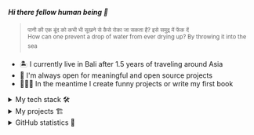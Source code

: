 ___Hi there fellow human being 👋___
> <sub>पानी की एक बूंद को कभी भी सूखने से कैसे रोका जा सकता है? इसे समुद्र में फेंक दें</sub><br>
> <sup>How can one prevent a drop of water from ever drying up? By throwing it into the sea</sup>
- 🏝️ I currently live in Bali after 1.5 years of traveling around Asia
- 🌱 I'm always open for meaningful and open source projects
- 🧑🏻‍💻 In the meantime I create funny projects or write my first book

 <details>
    <summary>My tech stack 🛠️</summary>
    <!-- have to be followed by an empty line! -->
  <br>
<table>
<thead>
  <tr>
    <th colspan="2">Languages</th>
    <th colspan="7">Tools</th>
  </tr>
</thead>
<tbody>
  <tr>
    <td>Web</td>
    <td>Scripting</td>
    <td>Editor</td>
    <td>Runtime</td>
    <td>Web</td>
    <td>DB</td>
    <td>Docs</td>
    <td>Issues</td>
    <td>Graphics</td> 
  </tr>
  <tr>
    <td>
      <img src="https://github.com/devicons/devicon/blob/master/icons/typescript/typescript-plain.svg" title="TypeScript" alt="TypeScript" width="40" height="40"/>&nbsp;
      <img src="https://github.com/devicons/devicon/blob/master/icons/javascript/javascript-original.svg" title="JavaScript" alt="JavaScript" width="40" height="40"/>&nbsp;
      <img src="https://github.com/devicons/devicon/blob/master/icons/html5/html5-original.svg" title="HTML5" alt="HTML" width="40" height="40"/>&nbsp;
      <img src="https://github.com/devicons/devicon/blob/master/icons/css3/css3-plain-wordmark.svg"  title="CSS3" alt="CSS" width="40" height="40"/>&nbsp;
    </td>
    <td>
      <img src="https://github.com/PowerShell/PowerShell/blob/master/assets/Powershell_256.png" title="PowerShell" alt="PowerShell" width="40" height="40"/>&nbsp;
    </td>
    <td>
      <img src="https://github.com/devicons/devicon/blob/master/icons/vscode/vscode-original.svg" title="Visual Studio Code" alt="Visual Studio Code" width="40" height="40"/>&nbsp;
    </td>
    <td>
      <img src="https://github.com/devicons/devicon/blob/master/icons/nodejs/nodejs-original.svg" title="NodeJS" alt="NodeJS" width="40" height="40"/>&nbsp;  
    </td>
    <td>
      <img src="https://github.com/devicons/devicon/blob/master/icons/react/react-original.svg" title="React" alt="React" width="40" height="40"/>&nbsp;
      <img src="https://github.com/devicons/devicon/blob/master/icons/nextjs/nextjs-original.svg" title="NextJS" alt="NextJS" width="40" height="40"/>&nbsp;
      <img src="https://github.com/devicons/devicon/blob/master/icons/redux/redux-original.svg" title="Redux" alt="Redux" width="40" height="40"/>&nbsp;
      <img src="https://github.com/devicons/devicon/blob/master/icons/tailwindcss/tailwindcss-plain.svg" title="Tailwind CSS" alt="Tailwind CSS" width="40" height="40"/>&nbsp;
    </td>
    <td>
      <img src="https://github.com/devicons/devicon/blob/master/icons/mysql/mysql-original-wordmark.svg" title="MySQL" alt="MySQL" width="40" height="40"/>&nbsp;
      <img src="https://github.com/devicons/devicon/blob/master/icons/microsoftsqlserver/microsoftsqlserver-plain-wordmark.svg" title="MSSQL" alt="MSSQL" width="40" height="40"/>&nbsp;
    </td>
    <td>
      <img src="https://github.com/devicons/devicon/blob/master/icons/confluence/confluence-original.svg" title="Confluence" alt="Confluence" width="40" height="40"/>&nbsp;
      <img src="https://github.com/devicons/devicon/blob/master/icons/latex/latex-original.svg" title="LaTeX" alt="LaTeX" width="40" height="40"/>&nbsp;
    </td>
    <td>
      <img src="https://github.com/devicons/devicon/blob/master/icons/jira/jira-original.svg" title="Jira" alt="Jira" width="40" height="40"/>&nbsp;
      <img src="https://github.com/devicons/devicon/blob/master/icons/gitlab/gitlab-original.svg" title="GitLab" alt="GitLab" width="40" height="40"/>&nbsp;
      <img src="https://github.com/devicons/devicon/blob/master/icons/github/github-original.svg" title="GitHub" alt="GitHub" width="40" height="40"/>&nbsp;
    </td>
    <td>
      <img src="https://github.com/devicons/devicon/blob/master/icons/inkscape/inkscape-original.svg" title="Inkscape" alt="Inkscape" width="40" height="40"/>&nbsp;
      <img src="https://github.com/devicons/devicon/blob/master/icons/gimp/gimp-original.svg" title="Gimp" alt="Gimp" width="40" height="40"/>&nbsp;
    </td>
  </tr>
</tbody>
</table>
  </details>
 <details>
    <summary>My projects 🏗️</summary>
    <!-- have to be followed by an empty line! -->
  <br>
Proudest projects 🦚
 <br/>
<table>
<thead>
  <tr>
    <td>
      <a href="https://github.com/Megaemce/mobbler">
        <img src="https://github.com/Megaemce/mobbler/blob/main/img/mobbler_animated_dark.svg" title="Mobbler" alt="Mobbler" height="50"/>&nbsp;
       </a>
    </td>
        <td>
          <a href="https://github.com/Megaemce/correlations.world">
           <img src="https://github.com/Megaemce/correlations.world/blob/main/img/logo.png" title="Correlation.world" alt="Correlation.world" height="65"/>&nbsp;
          </a>          
    </td>
       <td>
          <a href="https://github.com/Megaemce/IQ-converter">
        <img src="https://github.com/Megaemce/IQ-converter/blob/master/logo.png" title="IQ Converter" alt="IQ Converter" width="60" height="60"/>&nbsp;
       </a>      
    </td>
       <td>
          <a href="https://github.com/Megaemce/TytuScript">
        <img src="https://raw.githubusercontent.com/Megaemce/TytuScript/master/img/TytuScript_logo.png" title="TytuScript" alt="TytuScript" width="60" height="60"/>&nbsp;
       </a>      
    </td>
  </tr>
</thead>
</table>
Micro projects 👾 
<br/>
 <ul>
  <li>
   <a href="https://github.com/Megaemce/KapitanDupa">Kapitan Dupa</a> - small web game from Kapitan Bomba's universe
  </li>
  <li>
   <a href="https://github.com/Megaemce/Sound-exercises">Sound exercises</a> - hearing training tool for music school exams
  </li>
  <li>  
   <a href="https://github.com/Megaemce/AudioKnobs">Audio Knobs</a> - SVG audio knobs with mouse/touch control and dynamic shadows
  </li>
  <li>
   <a href="https://github.com/Megaemce/Oscillator">Oscillator</a> - WebAPI oscillator recreated using AudioWorkletProcessor
  </li>
 </ul>
  </details>
<details>
    <summary>GitHub statistics 🧮 </summary>
    <!-- have to be followed by an empty line! -->
    <div>
  
  [![GitHub Language Stats-Dark](https://github-readme-stats.vercel.app/api/top-langs/?username=Megaemce&layout=compact&langs_count=5&theme=dark&bg_color=00000000&hide_border=true#gh-dark-mode-only)](https://github.com/Megaemce#gh-dark-mode-only)[![GitHub stats-Dark](https://github-readme-stats.vercel.app/api?username=Megaemce&show_icons=true&hide_title=true&theme=dark&bg_color=00000000&hide_border=true&hide_rank=true#gh-dark-mode-only)](https://github.com/Megaemce#gh-dark-mode-only)[![GitHub Language Stats-Light](https://github-readme-stats.vercel.app/api/top-langs/?username=Megaemce&layout=compact&langs_count=5&theme=default&bg_color=00000000&hide_border=true#gh-light-mode-only)](https://github.com/Megaemce#gh-light-mode-only)[![GitHub stats-Light](https://github-readme-stats.vercel.app/api?username=Megaemce&show_icons=true&hide_title=true&theme=default&bg_color=00000000&hide_border=true&hide_rank=true#gh-light-mode-only)](https://github.com/Megaemce#gh-light-mode-only)
  
</div>

![Profile views](https://komarev.com/ghpvc/?username=Megaemce&color=brightgreen&style=flat)  
   </details>









